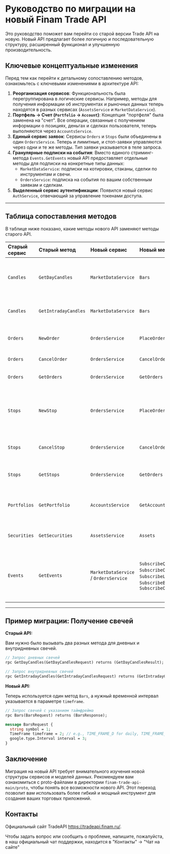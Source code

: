 # Руководство по миграции на новый Finam Trade API

Это руководство поможет вам перейти со старой версии Trade API на новую. Новый API предлагает более логичную и последовательную структуру, расширенный функционал и улучшенную производительность.

## Ключевые концептуальные изменения

Перед тем как перейти к детальному сопоставлению методов, ознакомьтесь с ключевыми изменениями в архитектуре API:

1.  **Реорганизация сервисов**: Функциональность была перегруппирована в логические сервисы. Например, методы для получения информации об инструментах и рыночных данных теперь находятся в разных сервисах (`AssetsService` и `MarketDataService`).
2.  **Портфель → Счет (`Portfolio` → `Account`)**: Концепция "портфеля" была заменена на "счет". Все операции, связанные с получением информации о позициях, деньгах и сделках пользователя, теперь выполняются через `AccountsService`.
3.  **Единый сервис заявок**: Сервисы `Orders` и `Stops` были объединены в один `OrdersService`. Теперь и лимитные, и стоп-заявки управляются через одни и те же методы. Тип заявки указывается в теле запроса.
4.  **Гранулярные подписки на события**: Вместо единого стриминг-метода `Events.GetEvents` новый API предоставляет отдельные методы для подписки на конкретные типы данных:
    *   `MarketDataService`: подписки на котировки, стаканы, сделки по инструментам и свечи.
    *   `OrdersService`: подписка на события по вашим собственным заявкам и сделкам.
5.  **Выделенный сервис аутентификации**: Появился новый сервис `AuthService`, отвечающий за управление токенами доступа.

---

## Таблица сопоставления методов

В таблице ниже показано, какие методы нового API заменяют методы старого API.

| Старый сервис | Старый метод | Новый сервис | Новый метод | Примечания |
| :--- | :--- | :--- | :--- | :--- |
| `Candles` | `GetDayCandles` | `MarketDataService` | `Bars` | Метод `Bars` заменяет оба старых метода. Таймфрейм (дневной, часовой и т.д.) теперь задается в параметре `timeframe`. |
| `Candles` | `GetIntradayCandles` | `MarketDataService` | `Bars` | Аналогично `GetDayCandles`. Укажите нужный таймфрейм в запросе. |
| `Orders` | `NewOrder` | `OrdersService` | `PlaceOrder` | Функциональность сохранена. Проверьте изменения в полях запроса `Order`. |
| `Orders` | `CancelOrder` | `OrdersService` | `CancelOrder` | Логика осталась прежней. |
| `Orders` | `GetOrders` | `OrdersService` | `GetOrders` | Возвращает список активных заявок для счета. |
| `Stops` | `NewStop` | `OrdersService` | `PlaceOrder` | Стоп-заявки теперь выставляются через общий метод `PlaceOrder` с указанием типа заявки (`ORDER_TYPE_STOP` или `ORDER_TYPE_STOP_LIMIT`). |
| `Stops` | `CancelStop` | `OrdersService` | `CancelOrder` | Отмена стоп-заявки теперь выполняется стандартным методом отмены. |
| `Stops` | `GetStops` | `OrdersService` | `GetOrders` | Метод `GetOrders` возвращает все типы заявок, включая стоп-заявки. |
| `Portfolios` | `GetPortfolio` | `AccountsService` | `GetAccount` | Запрашивает информацию по конкретному счету, включая позиции и доступные средства. |
| `Securities` | `GetSecurities` | `AssetsService` | `Assets` | Возвращает полный список доступных для торговли инструментов. |
| `Events` | `GetEvents` | `MarketDataService` / `OrdersService` | `SubscribeQuote`, `SubscribeOrderBook`, `SubscribeLatestTrades`, `SubscribeBars`, `SubscribeOrderTrade` | Единый поток событий разделен на несколько специализированных стриминг-методов. Выберите тот, который соответствует нужным вам данным. |

---

## Пример миграции: Получение свечей

**Старый API:**

Вам нужно было вызывать два разных метода для дневных и внутридневных свечей.

```protobuf
// Запрос дневных свечей
rpc GetDayCandles(GetDayCandlesRequest) returns (GetDayCandlesResult);

// Запрос внутридневных свечей
rpc GetIntradayCandles(GetIntradayCandlesRequest) returns (GetIntradayCandlesResult);
```

**Новый API:**

Теперь используется один метод `Bars`, а нужный временной интервал указывается в параметре `timeframe`.

```protobuf
// Запрос свечей с указанием таймфрейма
rpc Bars(BarsRequest) returns (BarsResponse);

message BarsRequest {
  string symbol = 1;
  TimeFrame timeframe = 2; // e.g., TIME_FRAME_D for daily, TIME_FRAME_H1 for hourly
  google.type.Interval interval = 3;
}
```

## Заключение

Миграция на новый API требует внимательного изучения новой структуры сервисов и моделей данных. Рекомендуем вам ознакомиться с proto-файлами в директории `finam-trade-api-main/proto`, чтобы понять все возможности нового API. Этот переход позволит вам использовать более гибкий и мощный инструмент для создания ваших торговых приложений.

## Контакты
Официальный сайт TradeAPI https://tradeapi.finam.ru/.

Чтобы задать вопрос или сообщить о проблеме, напишите, пожалуйста, в наш официальный чат поддержки, находится в "Контакты" -> "Чат на сайте"